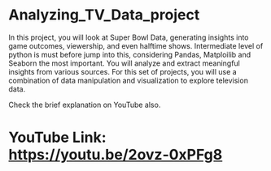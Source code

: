 # Analyzing_TV_Data_project
In this project, you will look at Super Bowl Data, generating insights into game outcomes, viewership, and even halftime shows.
Intermediate level of python is must before jump into this, considering Pandas, Matploilib and Seaborn the most important. You will analyze and extract meaningful insights from various sources. For this set of projects, you will use a combination of data manipulation and visualization to explore television data.

Check the brief explanation on YouTube also.
# YouTube Link: https://youtu.be/2ovz-0xPFg8

